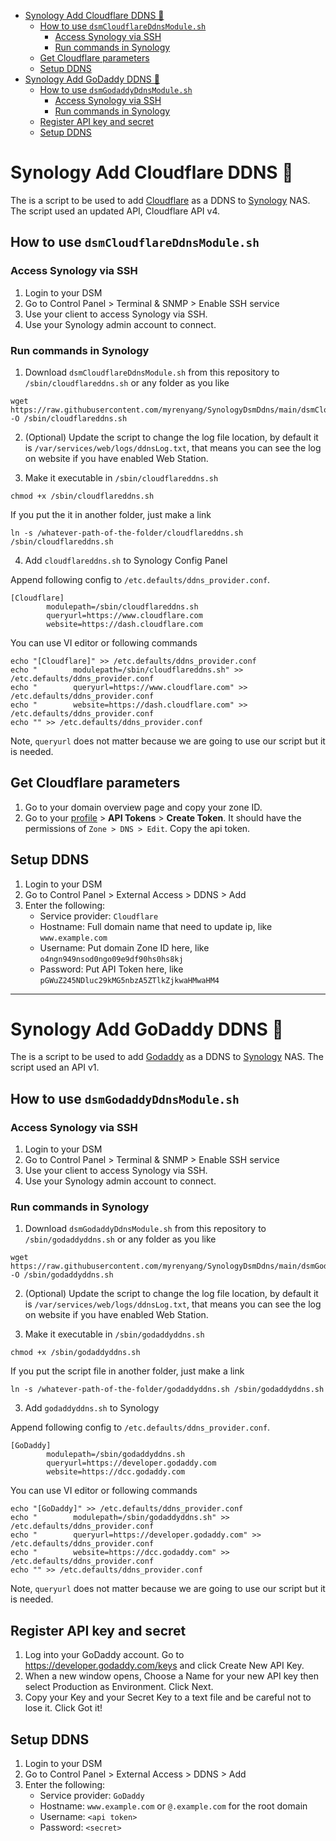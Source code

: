 - [Synology Add Cloudflare DDNS 📜](#synology-add-cloudflare-ddns---)
  * [How to use `dsmCloudflareDdnsModule.sh`](#how-to-use--dsmcloudflareddnsmodulesh-)
    + [Access Synology via SSH](#access-synology-via-ssh)
    + [Run commands in Synology](#run-commands-in-synology)
  * [Get Cloudflare parameters](#get-cloudflare-parameters)
  * [Setup DDNS](#setup-ddns)
- [Synology Add GoDaddy DDNS 📜](#synology-add-godaddy-ddns---)
  * [How to use `dsmGodaddyDdnsModule.sh`](#how-to-use--dsmgodaddyddnsmodulesh-)
    + [Access Synology via SSH](#access-synology-via-ssh-1)
    + [Run commands in Synology](#run-commands-in-synology-1)
  * [Register API key and secret](#register-api-key-and-secret)
  * [Setup DDNS](#setup-ddns-1)

# Synology Add Cloudflare DDNS 📜

The is a script to be used to add [Cloudflare](https://www.cloudflare.com/) as a DDNS to [Synology](https://www.synology.com/) NAS. The script used an updated API, Cloudflare API v4.

## How to use `dsmCloudflareDdnsModule.sh`

### Access Synology via SSH

1. Login to your DSM
2. Go to Control Panel > Terminal & SNMP > Enable SSH service
3. Use your client to access Synology via SSH.
4. Use your Synology admin account to connect.

### Run commands in Synology

1. Download `dsmCloudflareDdnsModule.sh` from this repository to `/sbin/cloudflareddns.sh` or any folder as you like

```
wget https://raw.githubusercontent.com/myrenyang/SynologyDsmDdns/main/dsmCloudflareDdnsModule.sh -O /sbin/cloudflareddns.sh
```

2. (Optional) Update the script to change the log file location, by default it is `/var/services/web/logs/ddnsLog.txt`, that means you can see the log on website if you have enabled Web Station.

3. Make it executable in `/sbin/cloudflareddns.sh`

```
chmod +x /sbin/cloudflareddns.sh
```
If you put the it in another folder, just make a link
```
ln -s /whatever-path-of-the-folder/cloudflareddns.sh /sbin/cloudflareddns.sh
```

4. Add `cloudflareddns.sh` to Synology Config Panel

Append following config to `/etc.defaults/ddns_provider.conf`.
```
[Cloudflare]
        modulepath=/sbin/cloudflareddns.sh
        queryurl=https://www.cloudflare.com
        website=https://dash.cloudflare.com
```

You can use VI editor or following commands
```
echo "[Cloudflare]" >> /etc.defaults/ddns_provider.conf
echo "        modulepath=/sbin/cloudflareddns.sh" >> /etc.defaults/ddns_provider.conf
echo "        queryurl=https://www.cloudflare.com" >> /etc.defaults/ddns_provider.conf
echo "        website=https://dash.cloudflare.com" >> /etc.defaults/ddns_provider.conf
echo "" >> /etc.defaults/ddns_provider.conf
```

Note, `queryurl` does not matter because we are going to use our script but it is needed.

## Get Cloudflare parameters

1. Go to your domain overview page and copy your zone ID.
2. Go to your [profile](https://dash.cloudflare.com/profile/api-tokens) > **API Tokens** > **Create Token**. It should have the permissions of `Zone > DNS > Edit`. Copy the api token.

## Setup DDNS

1. Login to your DSM
2. Go to Control Panel > External Access > DDNS > Add
3. Enter the following:
   - Service provider: `Cloudflare`
   - Hostname: Full domain name that need to update ip, like `www.example.com`
   - Username: Put domain Zone ID here, like `o4ngn949nsod0ngo09e9df90hs0hs8kj`
   - Password: Put API Token here, like `pGWuZ245NDluc29kMG5nbzA5ZTlkZjkwaHMwaHM4`

---

# Synology Add GoDaddy DDNS 📜

The is a script to be used to add [Godaddy](https://www.godaddy.com/) as a DDNS to [Synology](https://www.synology.com/) NAS. The script used an API v1.

## How to use `dsmGodaddyDdnsModule.sh`

### Access Synology via SSH

1. Login to your DSM
2. Go to Control Panel > Terminal & SNMP > Enable SSH service
3. Use your client to access Synology via SSH.
4. Use your Synology admin account to connect.

### Run commands in Synology

1. Download `dsmGodaddyDdnsModule.sh` from this repository to `/sbin/godaddyddns.sh` or any folder as you like

```
wget https://raw.githubusercontent.com/myrenyang/SynologyDsmDdns/main/dsmGodaddyDdnsModule.sh -O /sbin/godaddyddns.sh
```

2. (Optional) Update the script to change the log file location, by default it is `/var/services/web/logs/ddnsLog.txt`, that means you can see the log on website if you have enabled Web Station.

4. Make it executable in `/sbin/godaddyddns.sh`

```
chmod +x /sbin/godaddyddns.sh
```
If you put the script file in another folder, just make a link
```
ln -s /whatever-path-of-the-folder/godaddyddns.sh /sbin/godaddyddns.sh
```

3. Add `godaddyddns.sh` to Synology

Append following config to `/etc.defaults/ddns_provider.conf`.
```
[GoDaddy]
        modulepath=/sbin/godaddyddns.sh
        queryurl=https://developer.godaddy.com
        website=https://dcc.godaddy.com
```

You can use VI editor or following commands
```
echo "[GoDaddy]" >> /etc.defaults/ddns_provider.conf
echo "        modulepath=/sbin/godaddyddns.sh" >> /etc.defaults/ddns_provider.conf
echo "        queryurl=https://developer.godaddy.com" >> /etc.defaults/ddns_provider.conf
echo "        website=https://dcc.godaddy.com" >> /etc.defaults/ddns_provider.conf
echo "" >> /etc.defaults/ddns_provider.conf
```

Note, `queryurl` does not matter because we are going to use our script but it is needed.

## Register API key and secret

1. Log into your GoDaddy account. Go to https://developer.godaddy.com/keys and click Create New API Key.
2. When a new window opens, Choose a Name for your new API key then select Production as Environment. Click Next.
3. Copy your Key and your Secret Key to a text file and be careful not to lose it. Click Got it!

## Setup DDNS

1. Login to your DSM
2. Go to Control Panel > External Access > DDNS > Add
3. Enter the following:
   - Service provider: `GoDaddy`
   - Hostname: `www.example.com` or `@.example.com` for the root domain
   - Username: `<api token>`
   - Password: `<secret>`


